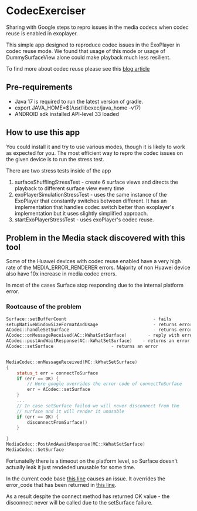 # CodecExerciser
Sharing with Google steps to repro issues in the media codecs when codec reuse is enabled in exoplayer.

This simple app designed to reproduce codec issues in the ExoPlayer in codec reuse mode.
We found that usage of this mode or usage of DummySurfaceView alone could make playback much less resilient.

To find more about codec reuse please see this [blog article](https://medium.com/google-exoplayer/improved-decoder-reuse-in-exoplayer-ef4c6d99591d)

## Pre-requirements
- Java 17 is required to run the latest version of gradle.
- export JAVA_HOME=$(/usr/libexec/java_home -v17)
- ANDROID sdk installed API-level 33 loaded

## How to use this app
You could install it and try to use various modes, though it is likely to work as expected for you.
The most efficient way to repro the codec issues on the given device is to run the stress test.

There are two stress tests inside of the app
1. surfaceShufflingStressTest - create 6 surface views and directs the playback to different surface view every time
2. exoPlayerSimulationStressTest - uses the same instance of the ExoPlayer that constantly switches between different. It has an implementation that handles codec switch better than exoplayer's implementation but it uses slightly simplified approach.
3. startExoPlayerStressTest - uses exoPlayer's codec reuse.

## Problem in the Media stack discovered with this tool

Some of the Huawei devices with codec reuse enabled have a very high rate of the MEDIA_ERROR_RENDERER errors.
Majority of non Huawei device also have 10x increase in media codec errors.

In most of the cases Surface stop responding due to the internal platform error.

### Rootcause of the problem

```cpp
Surface::setBufferCount                             	- fails
setupNativeWindowSizeFormatAndUsage                  	- returns error 22
ACodec::handleSetSurface                             	- returns error 22
ACodec::onMessageReceived(AC::kWhatSetSurface)        - reply with error
ACodec::postAndWaitResponse(AC::kWhatSetSurface)	- returns an error
ACodec::setSurface						- returns an error


MediaCodec::onMessageReceived(MC::kWhatSetSurface)
{
    status_t err = connectToSurface
    if (err == OK) {
        // Here google overrides the error code of connectToSurface
        err = ACodec::setSurface
    }
    ...
    // In case setSurface failed we will never disconnect from the
    // surface and it will render it unusable
    if (err == OK) {
        disconnectFromSurface()
    }
    
}
MediaCodec::PostAndAwaitResponse(MC::kWhatSetSurface)
MediaCodec::SetSurface
```
Fortunatelly there is a timeout on the platform level, so Surface doesn't actually leak it just rendeded unusable for some time.

In the current code base [this line](https://cs.android.com/android/platform/superproject/+/master:frameworks/av/media/libstagefright/MediaCodec.cpp;l=4257;bpv=1;bpt=0) causes an issue. It overrides the error_code that has been returned in [this line](https://cs.android.com/android/platform/superproject/+/master:frameworks/av/media/libstagefright/MediaCodec.cpp;l=4242;bpv=1;bpt=0).

As a result despite the connect method has returned OK value - the disconnect never will be called due to the setSurface failure.


